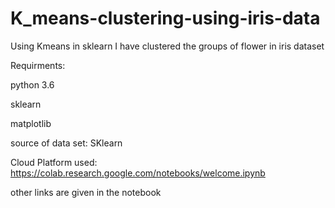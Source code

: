 # K_means-clustering-using-iris-data
Using Kmeans in sklearn I have clustered the groups of flower in iris dataset

Requirments:

python 3.6

sklearn

matplotlib

source of data set: SKlearn

Cloud Platform used: https://colab.research.google.com/notebooks/welcome.ipynb

other links are given in the notebook
